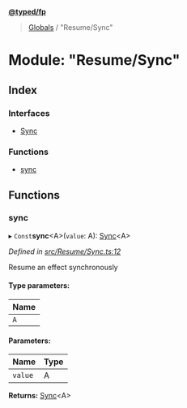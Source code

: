 **[@typed/fp](../README.md)**

> [Globals](../globals.md) / "Resume/Sync"

# Module: "Resume/Sync"

## Index

### Interfaces

* [Sync](../interfaces/_resume_sync_.sync.md)

### Functions

* [sync](_resume_sync_.md#sync)

## Functions

### sync

▸ `Const`**sync**\<A>(`value`: A): [Sync](../interfaces/_resume_sync_.sync.md)\<A>

*Defined in [src/Resume/Sync.ts:12](https://github.com/TylorS/typed-fp/blob/8639976/src/Resume/Sync.ts#L12)*

Resume an effect synchronously

#### Type parameters:

Name |
------ |
`A` |

#### Parameters:

Name | Type |
------ | ------ |
`value` | A |

**Returns:** [Sync](../interfaces/_resume_sync_.sync.md)\<A>
